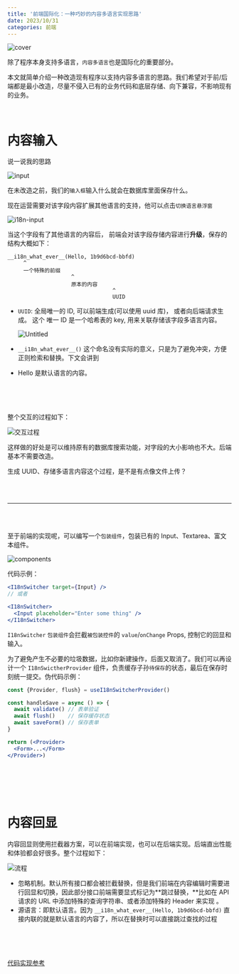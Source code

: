 ```yaml
---
title: '前端国际化：一种巧妙的内容多语言实现思路'
date: 2023/10/31
categories: 前端
---
```


![cover](/images/content-i18n/Untitled.png)

除了程序本身支持多语言，`内容多语言`也是国际化的重要部分。

本文就简单介绍一种改造现有程序以支持内容多语言的思路。我们希望对于前/后端都是最小改造，尽量不侵入已有的业务代码和底层存储、向下兼容，不影响现有的业务。

<br>

# 内容输入

说一说我的思路

![input](/images/content-i18n/Untitled%201.png)

在未改造之前，我们的`输入框`输入什么就会在数据库里面保存什么。

现在运营需要对该字段内容扩展其他语言的支持，他可以点击`切换语言悬浮窗`

![i18n-input](/images/content-i18n/Untitled%202.png)

当这个字段有了其他语言的内容后， 前端会对该字段存储内容进行**升级**，保存的结构大概如下：

```
__i18n_what_ever__(Hello, 1b9d6bcd-bbfd)
     ^                
     一个特殊的前缀
                    ^
                    原本的内容
                                 ^
                                 UUID
```

- `UUID`: 全局唯一的 ID, 可以前端生成(可以使用 uuid 库)， 或者向后端请求生成。 这个 唯一 ID 是一个哈希表的 key,  用来关联存储该字段多语言内容。
    
    ![Untitled](/images/content-i18n/Untitled%203.png)
    
- `__i18n_what_ever__()` 这个命名没有实际的意义，只是为了避免冲突，方便正则检索和替换。下文会讲到
- Hello 是默认语言的内容。

<br>
<br>
<br>

整个交互的过程如下：

![交互过程](/images/content-i18n/Untitled%204.png)

这样做的好处是可以维持原有的数据库搜索功能，对字段的大小影响也不大。后端基本不需要改造。

生成 UUID、存储多语言内容这个过程，是不是有点像文件上传？

<br>
<br>

---

<br>
<br>

至于前端的实现呢，可以编写一个`包装组件`，包装已有的 Input、Textarea、富文本组件。

![components](/images/content-i18n/Untitled%205.png)

代码示例：

```jsx
<I18nSwitcher target={Input} />
// 或者

<I18nSwitcher>
  <Input placeholder="Enter some thing" />
</I18nSwitcher>
```

`I18nSwitcher` `包装组件`会拦截`被包装控件`的  `value`/`onChange` Props, 控制它的回显和输入。

为了避免产生不必要的垃圾数据，比如你新建操作，后面又取消了。我们可以再设计一个 `I18nSwictherProvider`  组件，负责缓存子孙`待保存`的状态，最后在保存时刻统一提交。伪代码示例：

```jsx
const {Provider, flush} = useI18nSwitcherProvider()

const handleSave = async () => {
  await validate() // 表单验证
  await flush()    // 保存缓存状态
  await saveForm() // 保存表单
}

return (<Provider>
  <Form>...</Form>
</Provider>)

```

<br>
<br>
<br>
<br>

# 内容回显

内容回显则使用拦截器方案，可以在前端实现，也可以在后端实现。后端直出性能和体验都会好很多。整个过程如下：

![流程](/images/content-i18n/Untitled%206.png)

- 忽略机制。默认所有接口都会被拦截替换，但是我们前端在内容编辑时需要进行回显和切换，因此部分接口前端需要显式标记为**跳过替换，**比如在 API 请求的 URL 中添加特殊的查询字符串、或者添加特殊的 Header 来实现 。
- 源语言：即默认语言。因为 `__i18n_what_ever__(Hello, 1b9d6bcd-bbfd)` 直接内联的就是默认语言的内容了，所以在替换时可以直接跳过查找的过程

<br>
<br>
<br>

[代码实现参考](https://github.com/wakeadmin/components/tree/master/packages/components/src/fat-i18n-content)